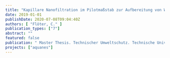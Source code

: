 ```yaml
---
title: "Kapillare Nanofiltration im Pilotmaßstab zur Aufbereitung von Wasser unterschiedlicher Qualitäten – Untersuchungen hinsichtlich Rückhalt, Reinigungsstrategien, Energieverbrauch und Reinigungskosten"
date: 2019-01-01
publishDate: 2020-07-08T09:04:40Z
authors: [ "Flöter, C." ]
publication_types: ["7"]
abstract: ""
featured: false
publication: " Master Thesis. Technischer Umweltschutz. Technische Universita¨t Berlin"
projects: ["aquanes"]
---
```


